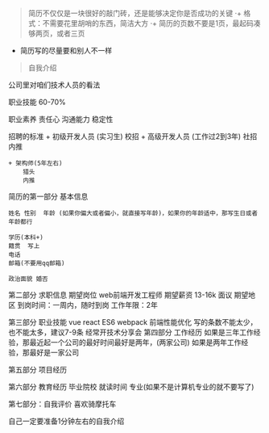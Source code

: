 # 
> 简历不仅仅是一块很好的敲门砖，还是能够决定你是否成功的关键
·+ 格式：不需要花里胡哨的东西，简洁大方
·+ 简历的页数不要是1页，最起码凑够两页，或者三页
 + 简历写的尽量要和别人不一样

 > 自我介绍

公司里对咱们技术人员的看法

职业技能 60-70%

职业素养
  责任心
  沟通能力
  稳定性

招聘的标准
    + 初级开发人员
        (实习生)
        校招
    + 高级开发人员
        (工作过2到3年)
        社招
        内推

    + 架构师(5年左右)
        猎头
        内推


  简历的第一部分 基本信息
    
    姓名 性别  年龄 (如果你偏大或者偏小，就直接写年龄)，如果你的年龄适中，那写生日或者年龄都行

    学历(本科+)
    籍贯  写上
    电话
    邮箱(不要用qq邮箱)

    政治面貌 婚否 


  第二部分  求职信息
    期望岗位 web前端开发工程师
    期望薪资 13-16k 面议
    期望地区 
    到岗时间：一周内，随时到岗
    工作年限：2年 
  
  第三部分 职业技能
    vue react  ES6   webpack  前端性能优化
    写的条数不能太少，也不能太多，建议7-9条
    经常开技术分享会
  第四部分 工作经历 
    如果是三年工作经验，那最近起一个公司的最好时间最好是两年，(两家公司)
    如果是两年工作经验，那最好是一家公司
  
  第五部分 项目经历

  第六部分 教育经历
  毕业院校 就读时间  专业(如果不是计算机专业的就不要写了)

  第七部分：自我评价
    喜欢骑摩托车
  

  自己一定要准备1分钟左右的自我介绍








